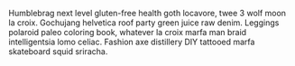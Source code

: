 Humblebrag next level gluten-free health goth locavore, twee 3 wolf moon la croix. Gochujang helvetica roof party green juice raw denim. Leggings polaroid paleo coloring book, whatever la croix marfa man braid intelligentsia lomo celiac. Fashion axe distillery DIY tattooed marfa skateboard squid sriracha.